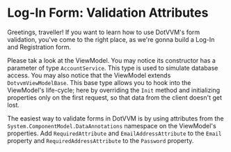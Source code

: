 ﻿---
Title: "Log-In Form: Validation Attributes"
CodeTask: 10_loginform_attributes.csharp.csx
---

# Log-In Form: Validation Attributes

Greetings, traveller! If you want to learn how to use DotVVM's form validation, you've come to the right place, as we're gonna build a Log-In and Registration form.

Please tak a look at the ViewModel. You may notice its constructor has a parameter of type `AccountService`. This type is used to simulate database access. You may also notice that the ViewModel extends `DotvvmViewModelBase`. This base type allows you to hook into the ViewModel's life-cycle; here by overriding the `Init` method and initializing properties only on the first request, so that data from the client doesn't get lost.

The easiest way to validate forms in DotVVM is by using attributes from the `System.ComponentModel.DataAnnotations` namespace on the ViewModel's properties. Add `RequiredAttribute` and `EmailAddressAttribute` to the `Email` property and `RequiredAddressAttribute` to the `Password` property.